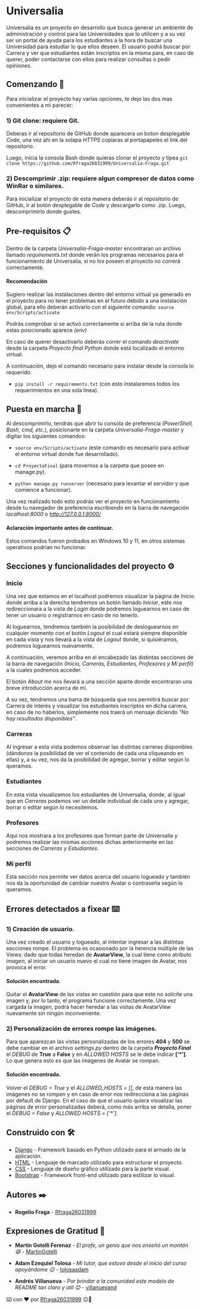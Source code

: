 # Universalia

Universalia es un proyecto en desarrollo que busca generar un ambiente de administración y control para las Universidades que lo utilicen y a su vez ser un portal de ayuda para los estudiantes a la hora de buscar una Universidad para estudiar lo que ellos deseen. El usuario podrá buscar por Carrera y ver que estudiantes están inscriptos en la misma para, en caso de querer, poder contactarse con ellos para realizar consultas o pedir opiniones.


## Comenzando 🚀
Para inicializar el proyecto hay varias opciones, te dejo las dos mas convenientes a mi parecer:

### 1) Git clone: requiere Git.

Deberas ir al repositorio de GitHub donde aparecera un boton desplegable _Code_, una vez ahi en la solapa _HTTPS_ copiaras al portapapeles el link del repositorio.

Luego, inicia la consola Bash donde quieras clonar el proyecto y tipea ```git clone https://github.com/Rfraga26031999/Universalia-Fraga.git```

### 2) Descomprimir .zip: requiere algun compresor de datos como WinRar o similares.

Para inicializar el proyecto de esta manera deberás ir al repositorio de GitHub, ir al botón desplegable de _Code_ y descargarlo como .zip. Luego, descomprimirlo donde gustes.

## Pre-requisitos 📋

Dentro de la carpeta _Universalia-Fraga-master_ encontraran un archivo llamado _requirements.txt_ donde verán los programas necesarios para el funcionamiento de Universalia, si no los poseen el proyecto no correrá correctamente.

#### Recomendación
Sugiero realizar las instalaciones dentro del entorno virtual ya generado en el proyecto para no tener problemas en el futuro debido a una instalación global, para ello deberán activarlo con el siguiente comando:
```source env/Scripts/activate```

Podrás comprobar si se activó correctamente si arriba de la ruta donde estas posicionado aparece _(env)_

En caso de querer desactivarlo deberás correr el comando _deactivate_ desde la carpeta _Proyecto final Python_ donde está localizado el entorno virtual.

A continuación, dejo el comando necesario para instalar desde la consola lo requerido:

- ```pip install -r requirements.txt``` (con esto instalaremos todos los requerimientos en una sola linea).

## Puesta en marcha 🔧

Al descomprimirlo, tendrás que abrir tu consola de preferencia _(PowerShell, Bash, cmd, etc.)_, posicionarte en la carpeta _Universalia-Fraga-master_ y digitar los siguientes comandos:

- ```source env/Scripts/activate``` (este comando es necesario para activar el entorno virtual donde fue desarrollado).

- ```cd ProyectoFinal``` (para movernos a la carpeta que posee en manage.py).

- ```python manage.py runserver``` (necesario para levantar el servidor y que comience a funcionar).

Una vez realizado todo esto podrás ver el proyecto en funcionamiento desde tu navegador de preferencia escribiendo en la barra de navegación _localhost:8000_ o _http://127.0.0.1:8000/_

#### Aclaración importante antes de continuar.
Estos comandos fueron probados en Windows 10 y 11, en otros sistemas operativos podrían no funcionar.

## Secciones y funcionalidades del proyecto ⚙️

### Inicio

Una vez que estamos en el localhost podremos visualizar la página de Inicio donde arriba a la derecha tendremos un botón llamado _Iniciar_, este nos redireccionara a la vista de _Login_ donde podremos loguearnos en caso de tener un usuario o registrarnos en caso de no tenerlo.

Al loguearnos, tendremos también la posibilidad de desloguearnos en cualquier momento con el botón _Logout_ el cual estará siempre disponible en cada vista y nos llevará a la vista de _Logout_ donde, si quisiéramos, podremos loguearnos nuevamente.

A continuación, veremos arriba en el encabezado las distintas secciones de la barra de navegación _(Inicio, Carreras, Estudiantes, Profesores y Mi perfil)_ a la cuales podremos acceder.

El botón _About me_ nos llevará a una sección aparte donde encontraran una breve introducción acerca de mí.

A su vez, tendremos una barra de búsqueda que nos permitirá buscar por Carrera de interés y visualizar los estudiantes inscriptos en dicha carrera, en caso de no haberlos, simplemente nos traerá un mensaje diciendo _"No hay resultados disponibles"_.

### Carreras

Al ingresar a esta vista podemos observar las distintas carreras disponibles (dándonos la posibilidad de ver el contenido de cada una cliqueando en ellas) y, a su vez, nos da la posibilidad de agregar, borrar y editar según lo queramos.

### Estudiantes

En esta vista visualizamos los estudiantes de Universalia, donde, al igual que en _Carreras_ podemos ver un detalle individual de cada uno y agregar, borrar o editar según lo necesitemos.

### Profesores

Aquí nos mostrara a los profesores que forman parte de Universalia y podremos realizar las mismas acciones dichas anteriormente en las secciones de _Carreras_ y _Estudiantes_.

### Mi perfil

Esta sección nos permite ver datos acerca del usuario logueado y también nos da la oportunidad de cambiar nuestro Avatar o contraseña según lo queramos.

## Errores detectados a fixear ⌨️

### 1) Creación de usuario.

Una vez creado el usuario y logueado, al intentar ingresar a las distintas secciones rompe. El problema es ocasionado por la herencia múltiple de las Views: dado que todas heredan de **AvatarView**, la cual tiene como atributo _imagen_, al iniciar un usuario nuevo el cual no tiene imagen de Avatar, nos provoca el error. 

#### Solución encontrada.

Quitar el **AvatarView** de las vistas en cuestión para que este no solicite una imagen y, por lo tanto, el programa funcione correctamente. Una vez cargada la imagen, podrá hacer heredar a las vistas de AvatarView nuevamente sin ningún inconveniente.

### 2) Personalización de errores rompe las imágenes. 

Para que aparezcan las vistas personalizadas de los errores **404** y **500** se debe cambiar en el archivo _settings.py_ dentro de la carpeta **_Proyecto Final_** el _DEBUG_ de **True** a **False** y en _ALLOWED HOSTS_ se le debe indicar **[‘*’]**. Lo que genera esto es que las imágenes de Avatar se rompan.

#### Solución encontrada.

Volver el _DEBUG = True_ y el _ALLOWED_HOSTS = []_, de esta manera las imágenes no se rompen y en caso de error nos redirecciona a las páginas por default de Django. En el caso de que el usuario quiera visualizar las páginas de error personalizadas deberá, como más arriba se detalla, poner el _DEBUG = False_ y _ALLOWED HOSTS = [‘*’]_.

## Construido con 🛠️

* [Django](https://www.djangoproject.com/) - Framework basado en Python utilizado para el armado de la aplicación.
* [HTML](https://developer.mozilla.org/es/docs/Web/HTML) - Lenguaje de marcado utilizado para estructurar el proyecto.
* [CSS](https://developer.mozilla.org/es/docs/Web/CSS) - Lenguaje de diseño gráfico utilizado para la parte visual.
* [Bootstrap](https://getbootstrap.com/) - Framework front-end utilizado para estilizar lo visual.

## Autores ✒️
* **Rogelio Fraga** - [Rfraga26031999](https://github.com/Rfraga26031999)

## Expresiones de Gratitud 🎁

* **Martín Gotelli Ferenaz** - *El profe, un genio que nos enseñó un montón 😄* - [MartinGotelli](https://github.com/MartinGotelli)

* **Adam Ezequiel Tolosa** - *Mi tutor, que estuvo desde el inicio del curso apoyándome 😉* - [tolosaadam](https://github.com/tolosaadam)

* **Andrés Villanueva** - *Por brindar a la comunidad este modelo de README tan claro y útil 😊* - [villanuevand](https://github.com/villanuevand)

⌨️ con ❤️ por [Rfraga26031999](https://github.com/Rfraga26031999) 😉👋
